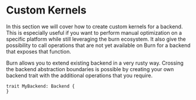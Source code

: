 # Custom Kernels

In this section we will cover how to create custom kernels for a backend.
This is especially useful if you want to perform manual optimization on a specific platform while still leveraging the burn ecosystem.
It also give the possibility to call operations that are not yet available on Burn for a backend that exposes that function.

Burn allows you to extend existing backend in a very rusty way.
Crossing the backend abstraction boundaries is possible by creating your own backend trait with the additional operations that you require.

```rust, ignore
trait MyBackend: Backend {
}
```
